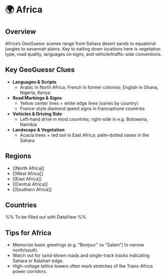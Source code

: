 # 🌍 Africa

## Overview
Africa’s GeoGuessr scenes range from Sahara desert sands to equatorial jungles to savannah plains. Key to nailing down locations here is vegetation type, road quality, languages on signs, and vehicle/traffic-side conventions.

## Key GeoGuessr Clues
- **Languages & Scripts**  
  - Arabic in North Africa; French in former colonies; English in Ghana, Nigeria, Kenya  
- **Road Markings & Signs**  
  - Yellow center lines + white edge lines (varies by country)  
  - France-style diamond speed signs in francophone countries  
- **Vehicles & Driving Side**  
  - Left-hand drive in most countries; right-side in e.g. Botswana, Namibia  
- **Landscape & Vegetation**  
  - Acacia trees + red soil in East Africa; palm-dotted oases in the Sahara  

## Regions
- [[North Africa]]
- [[West Africa]]
- [[East Africa]]
- [[Central Africa]]
- [[Southern Africa]]

## Countries
%% To be filled out with DataView %%

## Tips for Africa
- Memorize basic greetings (e.g. “Bonjour” vs “Salam”) to narrow north/south.  
- Watch out for sand-blown roads and single-track tracks indicating Sahara or Kalahari edge.  
- High-voltage lattice towers often mark stretches of the Trans-Africa power corridors.
